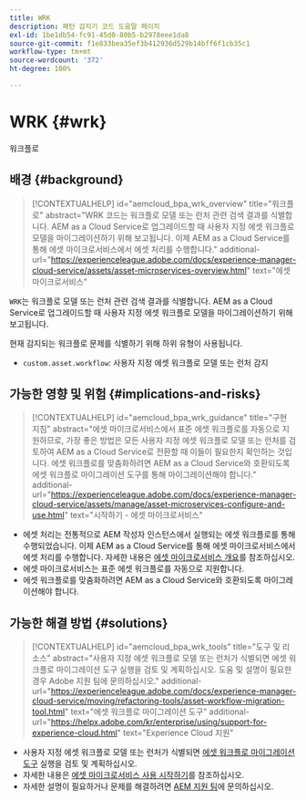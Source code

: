 ```yaml
---
title: WRK
description: 패턴 감지기 코드 도움말 페이지
exl-id: 1be1db54-fc91-45d0-80b5-b2978eee1da8
source-git-commit: f1e833bea35ef3b412936d529b14bff6f1cb35c1
workflow-type: tm+mt
source-wordcount: '372'
ht-degree: 100%

---
```


# WRK {#wrk}

워크플로

## 배경 {#background}

>[!CONTEXTUALHELP]
>id="aemcloud_bpa_wrk_overview"
>title="워크플로"
>abstract="WRK 코드는 워크플로 모델 또는 런처 관련 검색 결과를 식별합니다. AEM as a Cloud Service로 업그레이드할 때 사용자 지정 에셋 워크플로 모델을 마이그레이션하기 위해 보고됩니다. 이제 AEM as a Cloud Service를 통해 에셋 마이크로서비스에서 에셋 처리를 수행합니다."
>additional-url="https://experienceleague.adobe.com/docs/experience-manager-cloud-service/assets/asset-microservices-overview.html" text="에셋 마이크로서비스"

`WRK`는 워크플로 모델 또는 런처 관련 검색 결과를 식별합니다. AEM as a Cloud Service로 업그레이드할 때 사용자 지정 에셋 워크플로 모델을 마이그레이션하기 위해 보고됩니다.

현재 감지되는 워크플로 문제를 식별하기 위해 하위 유형이 사용됩니다.

* `custom.asset.workflow`: 사용자 지정 에셋 워크플로 모델 또는 런처 감지

## 가능한 영향 및 위험 {#implications-and-risks}

>[!CONTEXTUALHELP]
>id="aemcloud_bpa_wrk_guidance"
>title="구현 지침"
>abstract="에셋 마이크로서비스에서 표준 에셋 워크플로를 자동으로 지원하므로, 가장 좋은 방법은 모든 사용자 지정 에셋 워크플로 모델 또는 런처를 검토하여 AEM as a Cloud Service로 전환할 때 이들이 필요한지 확인하는 것입니다. 에셋 워크플로를 맞춤화하려면 AEM as a Cloud Service와 호환되도록 에셋 워크플로 마이그레이션 도구를 통해 마이그레이션해야 합니다."
>additional-url="https://experienceleague.adobe.com/docs/experience-manager-cloud-service/assets/manage/asset-microservices-configure-and-use.html" text="시작하기 - 에셋 마이크로서비스"

* 에셋 처리는 전통적으로 AEM 작성자 인스턴스에서 실행되는 에셋 워크플로를 통해 수행되었습니다. 이제 AEM as a Cloud Service를 통해 에셋 마이크로서비스에서 에셋 처리를 수행합니다. 자세한 내용은 [에셋 마이크로서비스 개요](https://experienceleague.adobe.com/docs/experience-manager-cloud-service/assets/asset-microservices-overview.html)를 참조하십시오.
* 에셋 마이크로서비스는 표준 에셋 워크플로를 자동으로 지원합니다.
* 에셋 워크플로를 맞춤화하려면 AEM as a Cloud Service와 호환되도록 마이그레이션해야 합니다.

## 가능한 해결 방법 {#solutions}

>[!CONTEXTUALHELP]
>id="aemcloud_bpa_wrk_tools"
>title="도구 및 리소스"
>abstract="사용자 지정 에셋 워크플로 모델 또는 런처가 식별되면 에셋 워크플로 마이그레이션 도구 실행을 검토 및 계획하십시오. 도움 및 설명이 필요한 경우 Adobe 지원 팀에 문의하십시오."
>additional-url="https://experienceleague.adobe.com/docs/experience-manager-cloud-service/moving/refactoring-tools/asset-workflow-migration-tool.html" text="에셋 워크플로 마이그레이션 도구"
>additional-url="https://helpx.adobe.com/kr/enterprise/using/support-for-experience-cloud.html" text="Experience Cloud 지원"

* 사용자 지정 에셋 워크플로 모델 또는 런처가 식별되면 [에셋 워크플로 마이그레이션 도구](https://experienceleague.adobe.com/docs/experience-manager-cloud-service/moving/refactoring-tools/asset-workflow-migration-tool.html) 실행을 검토 및 계획하십시오.
* 자세한 내용은 [에셋 마이크로서비스 사용 시작하기](https://experienceleague.adobe.com/docs/experience-manager-cloud-service/assets/manage/asset-microservices-configure-and-use.html)를 참조하십시오.
* 자세한 설명이 필요하거나 문제를 해결하려면 [AEM 지원 팀](https://helpx.adobe.com/kr/enterprise/using/support-for-experience-cloud.html)에 문의하십시오.
